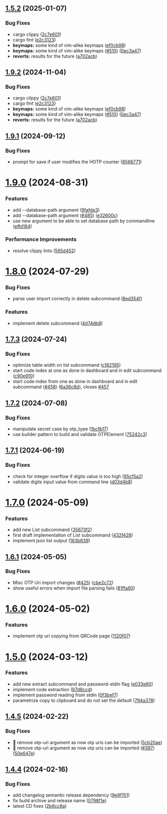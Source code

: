## [1.5.2](https://github.com/stoerdebegga/cotp/compare/v1.5.1...v1.5.2) (2025-01-07)


### Bug Fixes

* cargo clippy ([2c7e601](https://github.com/stoerdebegga/cotp/commit/2c7e601e83499a129c64daf3ff3cc197712c8fe4))
* cargo fmt ([e2c3123](https://github.com/stoerdebegga/cotp/commit/e2c3123a91a694559663bd80690a9c56cdae70d9))
* **keymaps:** some kind of vim-alike keymaps ([ef0cb98](https://github.com/stoerdebegga/cotp/commit/ef0cb98d2ea807632535d299e5880f5dbbc211b2))
* **keymaps:** some kind of vim-alike keymaps ([#510](https://github.com/stoerdebegga/cotp/issues/510)) ([0ec3a47](https://github.com/stoerdebegga/cotp/commit/0ec3a47159fc4d2a0d6bed7cfe6181468bda9b9a))
* **reverts:** results for the future ([a702acb](https://github.com/stoerdebegga/cotp/commit/a702acb50f2d7b053659dce9a9ca5216d12211aa))

## [1.9.2](https://github.com/replydev/cotp/compare/v1.9.1...v1.9.2) (2024-11-04)


### Bug Fixes

* cargo clippy ([2c7e601](https://github.com/replydev/cotp/commit/2c7e601e83499a129c64daf3ff3cc197712c8fe4))
* cargo fmt ([e2c3123](https://github.com/replydev/cotp/commit/e2c3123a91a694559663bd80690a9c56cdae70d9))
* **keymaps:** some kind of vim-alike keymaps ([ef0cb98](https://github.com/replydev/cotp/commit/ef0cb98d2ea807632535d299e5880f5dbbc211b2))
* **keymaps:** some kind of vim-alike keymaps ([#510](https://github.com/replydev/cotp/issues/510)) ([0ec3a47](https://github.com/replydev/cotp/commit/0ec3a47159fc4d2a0d6bed7cfe6181468bda9b9a))
* **reverts:** results for the future ([a702acb](https://github.com/replydev/cotp/commit/a702acb50f2d7b053659dce9a9ca5216d12211aa))

## [1.9.1](https://github.com/replydev/cotp/compare/v1.9.0...v1.9.1) (2024-09-12)


### Bug Fixes

* prompt for save if user modifies the HOTP counter ([8568771](https://github.com/replydev/cotp/commit/8568771c91d5c45df2e68f661c6bae4d147b5b6f))

# [1.9.0](https://github.com/replydev/cotp/compare/v1.8.0...v1.9.0) (2024-08-31)


### Features

* add --database-path argument ([9fafde3](https://github.com/replydev/cotp/commit/9fafde3769b6fe87f4fb8ed39439d86a074c173b))
* add --database-path argument ([#485](https://github.com/replydev/cotp/issues/485)) ([e32600c](https://github.com/replydev/cotp/commit/e32600c5a693a8cfd4887c052bd2aace32c94c46))
* use new argument to be able to set database path by commandline ([effd184](https://github.com/replydev/cotp/commit/effd1848295e43426c715c3f2cb3b275a6015d88))


### Performance Improvements

* resolve clippy lints ([565d452](https://github.com/replydev/cotp/commit/565d4520ede6a5d9053445380f6a8079e0419f6c))

# [1.8.0](https://github.com/replydev/cotp/compare/v1.7.3...v1.8.0) (2024-07-29)


### Bug Fixes

* parse user import correctly in delete subcommand ([8ed354f](https://github.com/replydev/cotp/commit/8ed354f8df90e63494594e66f05afa4d27226f22))


### Features

* implement delete subcommand ([4d74db8](https://github.com/replydev/cotp/commit/4d74db8eed0f04c3f8788fe550a93d14e212d9f0))

## [1.7.3](https://github.com/replydev/cotp/compare/v1.7.2...v1.7.3) (2024-07-24)


### Bug Fixes

* optimize table width on list subcommand ([c182195](https://github.com/replydev/cotp/commit/c1821958c92dbd084a4e25dcc358b32dacbab8b9))
* start code index at one as done in dashboard and in edit subcommand ([c90e910](https://github.com/replydev/cotp/commit/c90e910ee6b98529efa5d4beae0a3579a95a9122))
* start code index from one as done in dashboard and in edit subcommand ([#458](https://github.com/replydev/cotp/issues/458)) ([6a36c8d](https://github.com/replydev/cotp/commit/6a36c8def24a36ccc5416ebe0d3063f7e888e5cf)), closes [#457](https://github.com/replydev/cotp/issues/457)

## [1.7.2](https://github.com/replydev/cotp/compare/v1.7.1...v1.7.2) (2024-07-08)


### Bug Fixes

* manipulate secret case by otp_type ([1bcfb17](https://github.com/replydev/cotp/commit/1bcfb172c32bfeacb1b1eabe45f10474fe67866c))
* use builder pattern to build and validate OTPElement ([75242c3](https://github.com/replydev/cotp/commit/75242c3dd6cddd9e95fdce4ab0016fdec2ae73d3))

## [1.7.1](https://github.com/replydev/cotp/compare/v1.7.0...v1.7.1) (2024-06-19)


### Bug Fixes

* check for integer overflow if digits value is too high ([95cf5a2](https://github.com/replydev/cotp/commit/95cf5a28eeebb73b4aab3eb80787a614fe329da4))
* validate digits input value from command line ([d03d4b8](https://github.com/replydev/cotp/commit/d03d4b8da72c25a6cab97b8f91a8ea28a7341bbb))

# [1.7.0](https://github.com/replydev/cotp/compare/v1.6.1...v1.7.0) (2024-05-09)


### Features

* add new List subcommand ([35673f2](https://github.com/replydev/cotp/commit/35673f2182152fc8384674070ed1c87fab288081))
* first draft implementation of List subcommand ([432f428](https://github.com/replydev/cotp/commit/432f42883f5627d46284141f0077b7474d6f92d1))
* implement json list output ([163b839](https://github.com/replydev/cotp/commit/163b83951c5a766e005106b684ccfc3d285c384c))

## [1.6.1](https://github.com/replydev/cotp/compare/v1.6.0...v1.6.1) (2024-05-05)


### Bug Fixes

* Misc OTP Uri import changes ([#425](https://github.com/replydev/cotp/issues/425)) ([cbe2c72](https://github.com/replydev/cotp/commit/cbe2c72720c97e53426aba6d8e2cf94abec7af18))
* show useful errors when import file parsing fails ([81ffa60](https://github.com/replydev/cotp/commit/81ffa606733a24e1cf060cace938adad7758bdbe))

# [1.6.0](https://github.com/replydev/cotp/compare/v1.5.0...v1.6.0) (2024-05-02)


### Features

* implement otp uri copying from QRCode page ([1120f07](https://github.com/replydev/cotp/commit/1120f070b09ea2ac6e86b9507714b881c768ac53))

# [1.5.0](https://github.com/replydev/cotp/compare/v1.4.5...v1.5.0) (2024-03-12)


### Features

* add new extract subcommand and password-stdin flag ([e033e60](https://github.com/replydev/cotp/commit/e033e60d9a0f0df64fd5935bfa43666ded1ee48a))
* implement code extraction ([87d8ccd](https://github.com/replydev/cotp/commit/87d8ccd4e10554ebb81839bebc189384ffec24a4))
* implement password reading from stdin ([0f3bef7](https://github.com/replydev/cotp/commit/0f3bef7d00fb9094e16b9f45b938ca25667ec54f))
* parametrize copy to clipboard and do not set the default ([794a378](https://github.com/replydev/cotp/commit/794a3788f860f83a7d63c4897e79214ae7cc68e0))

## [1.4.5](https://github.com/replydev/cotp/compare/v1.4.4...v1.4.5) (2024-02-22)


### Bug Fixes

* :rocket: remove otp-uri argument as now otp uris can be imported ([5cb20ae](https://github.com/replydev/cotp/commit/5cb20aeec8a04aa6d26b33df266cdedec4422e68))
* :rocket: remove otp-uri argument as now otp uris can be imported ([#397](https://github.com/replydev/cotp/issues/397)) ([50e647e](https://github.com/replydev/cotp/commit/50e647eada1a2df4af0103a77dd78b3fa31dd42a))

## [1.4.4](https://github.com/replydev/cotp/compare/v1.4.3...v1.4.4) (2024-02-16)


### Bug Fixes

* add changelog semantic release dependency ([9e9f151](https://github.com/replydev/cotp/commit/9e9f151a4680b737405de70b89ae9139d361dffb))
* fix build archive and release name ([0798f1e](https://github.com/replydev/cotp/commit/0798f1e2053bc6593e13eb08dff8f4a573b055ee))
* latest CD fixes ([2b6cc8a](https://github.com/replydev/cotp/commit/2b6cc8abd8c5c35d1bd91d5c48451bff0e15e828))
